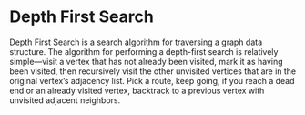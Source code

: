 # Depth First Search

Depth First Search is a search algorithm for traversing a graph data structure. The algorithm for performing a depth-first search is relatively simple—visit a vertex that has not already been visited, mark it as having been visited, then recursively visit the other unvisited vertices that are in the original vertex’s adjacency list. Pick a route, keep going, if you reach a dead end or an already visited vertex, backtrack to a previous vertex with unvisited adjacent neighbors.

